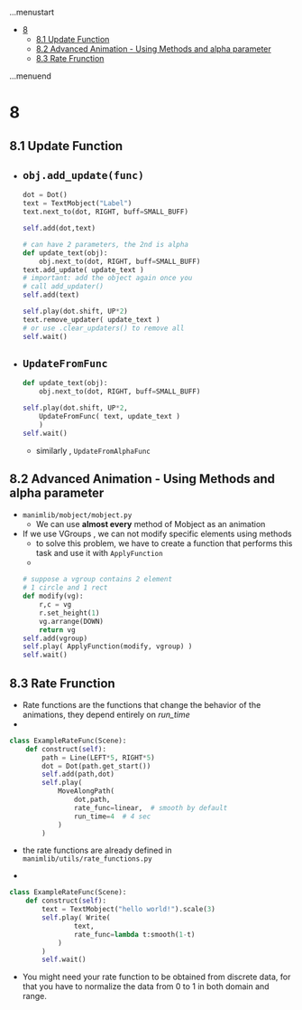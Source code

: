 ...menustart

 - [8](#c9f0f895fb98ab9159f51fd0297e236d)
     - [8.1 Update Function](#df1cf19aca45f655925be995ae3491d0)
     - [8.2 Advanced Animation - Using Methods and alpha parameter](#d7aa3049ba8eeb1a11825c6907405f9b)
     - [8.3 Rate Frunction](#3473e7a6278c2b485bb52a2dcad706b5)

...menuend


<h2 id="c9f0f895fb98ab9159f51fd0297e236d"></h2>


# 8

<h2 id="df1cf19aca45f655925be995ae3491d0"></h2>


## 8.1 Update Function

- `obj.add_update(func)`
    - 
    ```python
    dot = Dot()
    text = TextMobject("Label")
    text.next_to(dot, RIGHT, buff=SMALL_BUFF)
    
    self.add(dot,text)

    # can have 2 parameters, the 2nd is alpha
    def update_text(obj):
        obj.next_to(dot, RIGHT, buff=SMALL_BUFF)
    text.add_update( update_text )
    # important: add the object again once you 
    # call add_updater()
    self.add(text)

    self.play(dot.shift, UP*2)
    text.remove_updater( update_text )
    # or use .clear_updaters() to remove all
    self.wait()
    ```

- `UpdateFromFunc`
    - 
    ```python
    def update_text(obj):
        obj.next_to(dot, RIGHT, buff=SMALL_BUFF)

    self.play(dot.shift, UP*2,
        UpdateFromFunc( text, update_text ) 
        )
    self.wait()
    ```
    - similarly , `UpdateFromAlphaFunc`


<h2 id="d7aa3049ba8eeb1a11825c6907405f9b"></h2>


## 8.2 Advanced Animation - Using Methods and alpha parameter

- `manimlib/mobject/mobject.py`
    - We can use **almost every** method of Mobject as an animation
- If we use VGroups , we can not modify specific elements using methods
    - to solve this problem, we have to create a function that performs this task and use it with `ApplyFunction`
    - 
    ```python
    # suppose a vgroup contains 2 element
    # 1 circle and 1 rect
    def modify(vg):
        r,c = vg
        r.set_height(1)
        vg.arrange(DOWN)
        return vg
    self.add(vgroup)
    self.play( ApplyFunction(modify, vgroup) )
    self.wait()
    ```


<h2 id="3473e7a6278c2b485bb52a2dcad706b5"></h2>


## 8.3 Rate Frunction

- Rate functions are the functions that change the behavior of the animations, they depend entirely on *run_time*
- 
```python
class ExampleRateFunc(Scene):
    def construct(self):
        path = Line(LEFT*5, RIGHT*5)
        dot = Dot(path.get_start())
        self.add(path,dot)
        self.play(
            MoveAlongPath(
                dot,path,
                rate_func=linear,  # smooth by default
                run_time=4  # 4 sec
            )
        )
```

- the rate functions are already defined in `manimlib/utils/rate_functions.py`

- 
```python
class ExampleRateFunc(Scene):
    def construct(self):
        text = TextMobject("hello world!").scale(3)
        self.play( Write(
                text,
                rate_func=lambda t:smooth(1-t)
            )
        )
        self.wait()
```

- You might need your rate function to be obtained from discrete data, for that you have to normalize the data from 0 to 1 in both domain and range.




